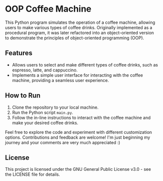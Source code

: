 # OOP Coffee Machine

This Python program simulates the operation of a coffee machine, allowing users to make various types of coffee drinks. Originally implemented as a procedural program, it was later refactored into an object-oriented version to demonstrate the principles of object-oriented programming (OOP).

## Features

- Allows users to select and make different types of coffee drinks, such as espresso, latte, and cappuccino.
- Implements a simple user interface for interacting with the coffee machine, providing a seamless user experience.

## How to Run

1. Clone the repository to your local machine.
2. Run the Python script `main.py`.
3. Follow the in-line instructions to interact with the coffee machine and make your desired coffee drinks.

Feel free to explore the code and experiment with different customization options. Contributions and feedback are welcome! I'm just beginning my journey and your comments are very much appreciated :)

## License

This project is licensed under the GNU General Public License v3.0 - see the LICENSE file for details.

